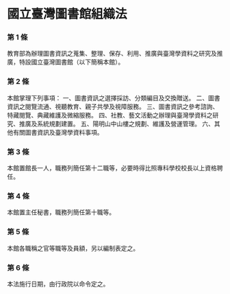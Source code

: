 # 國立臺灣圖書館組織法

### 第 1 條

教育部為辦理圖書資訊之蒐集、整理、保存、利用、推廣與臺灣學資料之研究及推廣，特設國立臺灣圖書館（以下簡稱本館）。

### 第 2 條

本館掌理下列事項：
一、圖書資訊之選擇採訪、分類編目及交換贈送。
二、圖書資訊之閱覽流通、視聽教育、親子共學及視障服務。
三、圖書資訊之參考諮詢、特藏閱覽、典藏維護及微縮服務。
四、社教、藝文活動之辦理與臺灣學資料之研究、推廣及系統規劃建置。
五、陽明山中山樓之規劃、維護及營運管理。
六、其他有關圖書資訊及臺灣學資料事項。

### 第 3 條

本館置館長一人，職務列簡任第十二職等，必要時得比照專科學校校長以上資格聘任。

### 第 4 條

本館置主任秘書，職務列簡任第十職等。

### 第 5 條

本館各職稱之官等職等及員額，另以編制表定之。

### 第 6 條

本法施行日期，由行政院以命令定之。
